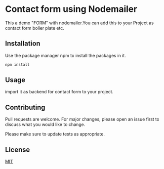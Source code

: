 # Contact form using Nodemailer

This a demo "FORM" with nodemailer.You can add this to your Project as contact form bolier plate etc.

## Installation

Use the package manager npm to install the packages in it.

```bash
npm install 
```

## Usage


import it as backend  for contact form to your project.



## Contributing
Pull requests are welcome. For major changes, please open an issue first to discuss what you would like to change.

Please make sure to update tests as appropriate.

## License
[MIT](https://choosealicense.com/licenses/mit/)
